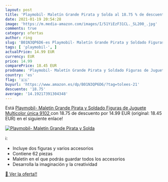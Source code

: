 ```yaml
---
layout: post
title: 'Playmobil- Maletín Grande Pirata y Solda al 18.75 % de descuento'
date: 2021-01-19 20:54:28
image: 'https://m.media-amazon.com/images/I/51YiEzF31CL._SL200_.jpg'
comments: true
category: ofertas
author: ring
slug: 'B01N3QP6D6-es Playmobil- Maletín Grande Pirata y Soldado Figuras de...'
tags: [ 'playmobil-', ]
actualPrice: 14.99 EUR
currency: EUR
price: 14.99
comparePrice: 18.45 EUR
prodname: 'Playmobil- Maletín Grande Pirata y Soldado Figuras de Juguete  Multicolor  única  9102 '
country: 'es'
flag: '🇪🇸'
buyurl: 'https://www.amazon.es/dp/B01N3QP6D6/?tag=tolees-21'
descuento: '18.75'
average: '14.19217391304348'
---
```


Está [Playmobil- Maletín Grande Pirata y Soldado Figuras de Juguete  Multicolor  única  9102 ](https://www.amazon.es/dp/B01N3QP6D6/?tag=tolees-21) con 18.75 de descuento por 14.99 EUR (original: 18.45 EUR) en el siguiente enlace!

[![Playmobil- Maletín Grande Pirata y Solda](https://m.media-amazon.com/images/I/51YiEzF31CL._SL200_.jpg)](https://www.amazon.es/dp/B01N3QP6D6/?tag=tolees-21)

ℹ️:

- Incluye dos figuras y varios accesorios
- Contiene 62 piezas
- Maletín en el que podrás guardar todos los accesorios
- Desarrolla la imaginación y la creatividad

[🛒 Ver la oferta!!](https://www.amazon.es/dp/B01N3QP6D6/?tag=tolees-21)
